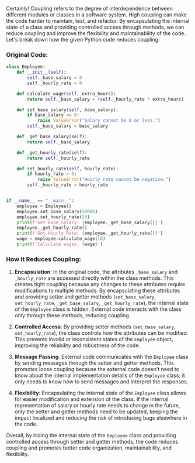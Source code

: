 Certainly! Coupling refers to the degree of interdependence between different modules or classes in a software system. High coupling can make the code harder to maintain, test, and refactor. By encapsulating the internal state of a class and providing controlled access through methods, we can reduce coupling and improve the flexibility and maintainability of the code. Let's break down how the given Python code reduces coupling:

### Original Code:
```python
class Employee:
    def __init__(self):
        self._base_salary = 0
        self._hourly_rate = 0

    def calculate_wage(self, extra_hours):
        return self._base_salary + (self._hourly_rate * extra_hours)

    def set_base_salary(self, base_salary):
        if base_salary <= 0:
            raise ValueError("Salary cannot be 0 or less.")
        self._base_salary = base_salary

    def _get_base_salary(self):
        return self._base_salary

    def _get_hourly_rate(self):
        return self._hourly_rate

    def set_hourly_rate(self, hourly_rate):
        if hourly_rate < 0:
            raise ValueError("Hourly rate cannot be negative.")
        self._hourly_rate = hourly_rate


if __name__ == "__main__":
    employee = Employee()
    employee.set_base_salary(50000)
    employee.set_hourly_rate(20)
    print(f'Get Base Salary: {employee._get_base_salary()}')
    employee._get_hourly_rate()
    print(f'Get Hourly Rate: {employee._get_hourly_rate()}')
    wage = employee.calculate_wage(10)
    print(f'Calculate wages: {wage}')
```

### How It Reduces Coupling:

1. **Encapsulation**: In the original code, the attributes `_base_salary` and `_hourly_rate` are accessed directly within the class methods. This creates tight coupling because any changes to these attributes require modifications to multiple methods. By encapsulating these attributes and providing setter and getter methods (`set_base_salary`, `set_hourly_rate`, `_get_base_salary`, `_get_hourly_rate`), the internal state of the `Employee` class is hidden. External code interacts with the class only through these methods, reducing coupling.

2. **Controlled Access**: By providing setter methods (`set_base_salary`, `set_hourly_rate`), the class controls how the attributes can be modified. This prevents invalid or inconsistent states of the `Employee` object, improving the reliability and robustness of the code.

3. **Message Passing**: External code communicates with the `Employee` class by sending messages through the setter and getter methods. This promotes loose coupling because the external code doesn't need to know about the internal implementation details of the `Employee` class; it only needs to know how to send messages and interpret the responses.

4. **Flexibility**: Encapsulating the internal state of the `Employee` class allows for easier modification and extension of the class. If the internal representation of salary or hourly rate needs to change in the future, only the setter and getter methods need to be updated, keeping the impact localized and reducing the risk of introducing bugs elsewhere in the code.

Overall, by hiding the internal state of the `Employee` class and providing controlled access through setter and getter methods, the code reduces coupling and promotes better code organization, maintainability, and flexibility.